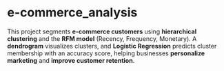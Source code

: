 # e-commerce_analysis
This project segments **e-commerce customers** using **hierarchical clustering** and the **RFM model** (Recency, Frequency, Monetary). A **dendrogram** visualizes clusters, and **Logistic Regression** predicts cluster membership with an accuracy score, helping businesses **personalize marketing** and **improve customer retention**.
